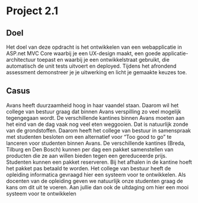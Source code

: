 # Project 2.1
## Doel
Het doel van deze opdracht is het ontwikkelen van een webapplicatie in ASP.net MVC Core waarbij je
een UX-design maakt, een goede applicatie-architectuur toepast en waarbij je een ontwikkelstraat
gebruikt, die automatisch de unit tests uitvoert en deployed. Tijdens het afrondend assessment
demonstreer je je uitwerking en licht je gemaakte keuzes toe.

## Casus
Avans heeft duurzaamheid hoog in haar vaandel staan. Daarom wil het college van bestuur graag dat
binnen Avans verspilling zo veel mogelijk tegengegaan wordt. De verschillende kantines binnen
Avans moeten aan het eind van de dag vaak nog veel eten weggooien. Dat is natuurlijk zonde van de
grondstoffen. Daarom heeft het college van bestuur in samenspraak met studenten besloten om een
alternatief voor “Too good to go” te lanceren voor studenten binnen Avans. De verschillende
kantines (Breda, Tilburg en Den Bosch) kunnen per dag een pakket samenstellen van producten die
ze aan willen bieden tegen een gereduceerde prijs. Studenten kunnen een pakket reserveren. Bij het
afhalen in de kantine hoeft het pakket pas betaald te worden. Het college van bestuur heeft de
opleiding informatica gevraagd hier een systeem voor te ontwikkelen. Als docenten van de opleiding
geven we natuurlijk onze studenten graag de kans om dit uit te voeren. Aan jullie dan ook de
uitdaging om hier een mooi systeem voor te ontwikkelen
